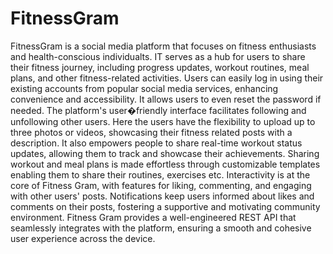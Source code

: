 # FitnessGram
FitnessGram is a social media platform that focuses on fitness enthusiasts and health-conscious individualts. IT serves as a hub for users to share their fitness journey, including progress updates, workout routines, meal plans, and other fitness-related activities. Users can easily log in using their existing accounts from popular social media services, enhancing convenience and accessibility. It allows users to even reset the password if needed. The platform's user�friendly interface facilitates following and unfollowing other users. Here the users have the flexibility to upload up to three photos or videos, showcasing their fitness related posts with a description. It also empowers people to share real-time workout status updates, allowing them to track and showcase their achievements. Sharing workout and meal plans is made effortless through customizable templates enabling them to share their routines, exercises etc. Interactivity is at the core of Fitness Gram, with features for liking, commenting, and engaging with other users' posts. Notifications keep users informed about likes and comments on their posts, fostering a supportive and motivating community environment. Fitness Gram provides a well-engineered REST API that seamlessly integrates with the platform, ensuring a smooth and cohesive user experience across the device.

